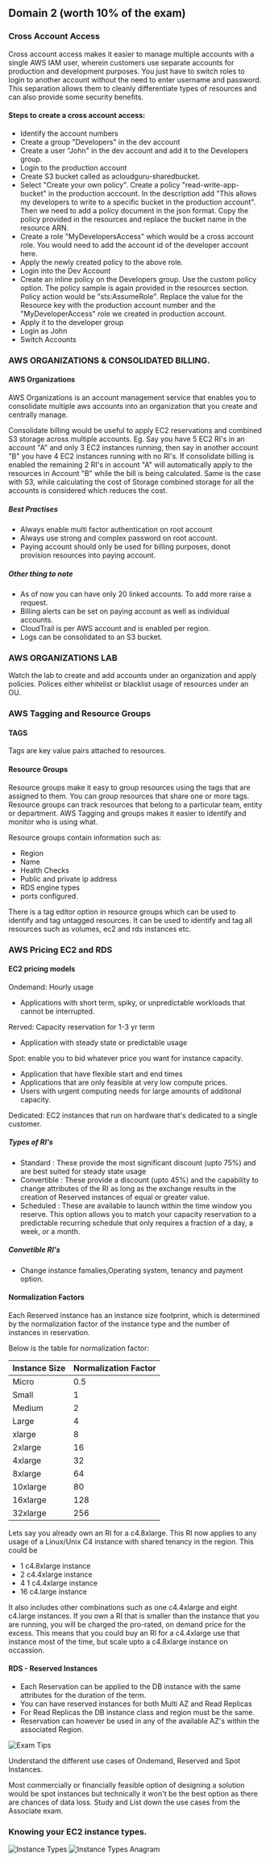 ## Domain 2 (worth 10% of the exam)

### Cross Account Access

Cross account access makes it easier to manage multiple accounts with a single AWS IAM user, wherein customers use separate accounts for production and development purposes. You just have to switch roles to login to another account without the need to enter username and password. This separation allows them to cleanly differentiate types of resources and can also provide some security benefits.

#### Steps to create a cross account access:
- Identify the account numbers
- Create a group "Developers" in the dev account
- Create a user "John" in the dev account and add it to the Developers group.
- Login to the production account
- Create S3 bucket called as acloudguru-sharedbucket.
- Select "Create your own policy". Create a policy "read-write-app-bucket" in the production acccount. In the description add "This allows my developers to write to a specific bucket in the production account". Then we need to add a policy document in the json format. Copy the policy provided in the resources and replace the bucket name in the resource ARN.
- Create a role "MyDevelopersAccess" which would be a cross account role. You would need to add the account id of the developer account here.
- Apply the newly created policy to the above role.
- Login into the Dev Account
- Create an inline policy on the Developers group. Use the custom policy option. The policy sample is again provided in the resources section. Policy action would be "sts:AssumeRole". Replace the value for the Resource key with the production account number and the "MyDeveloperAccess" role we created in production account.
- Apply it to the developer group
- Login as John
- Switch Accounts 

### AWS ORGANIZATIONS & CONSOLIDATED BILLING.

#### AWS Organizations
AWS Organizations is an account management service that enables you to consolidate multiple aws accounts into an organization that you create and centrally manage.

Consolidate billing would be useful to apply EC2 reservations and combined S3 storage across multiple accounts.
Eg. Say you have 5 EC2 RI's in an account "A" and only 3 EC2 instances running, then say in another account "B" you have 4 EC2 instances running with no RI's. If consolidate billing is enabled the remaining 2 RI's in account "A" will automatically apply to the resources in Account "B" while the bill is being calculated. Same is the case with S3, while calculating the cost of Storage combined storage for all the accounts is considered which reduces the cost.  

##### Best Practises
- Always enable multi factor authentication on root account
- Always use strong and complex password on root account.
- Paying account should only be used for billing purposes, donot provision resources into paying account.

##### Other thing to note
- As of now you can have only 20 linked accounts. To add more raise a request.
- Billing alerts can be set on paying account as well as individual accounts.
- CloudTrail is per AWS account and is enabled per region.
- Logs can be consolidated to an S3 bucket.

### AWS ORGANIZATIONS LAB

Watch the lab to create and add accounts under an organization and apply policies. Polices either whitelist or blacklist usage of resources under an OU.

### AWS Tagging and Resource Groups

#### TAGS
Tags are key value pairs attached to resources. 

#### Resource Groups

Resource groups make it easy to group resources using the tags that are assigned to them. You can group resources that share one or more tags. Resource groups can track resources that belong to a particular team, entity or department. AWS Tagging and groups makes it easier to identify and monitor who is using what.

Resource groups contain information such as:
- Region
- Name
- Health Checks
- Public and private ip address
- RDS engine types
- ports configured.

There is a tag editor option in resource groups which can be used to identify and tag untagged resources. It can be used to identify and tag all resources such as volumes, ec2 and rds instances etc.

### AWS Pricing EC2 and RDS

#### EC2 pricing models

Ondemand: Hourly usage
  - Applications with short term, spiky, or unpredictable workloads that cannot be interrupted.

Rerved: Capacity reservation for 1-3 yr term
  - Application with steady state or predictable usage

Spot: enable you to bid whatever price you want for instance capacity.
  - Application that have flexible start and end times
  - Applications that are only feasible at very low compute prices.
  - Users with urgent computing needs for large amounts of additonal capacity.

Dedicated: EC2 instances that run on hardware that's dedicated to a single customer.

##### Types of RI's

- Standard :
  These provide the most significant discount (upto 75%) and are best suited for steady state usage
- Convertible :
  These provide a discount (upto 45%) and the capability to change attributes of the RI as long as the exchange results in the creation of Reserved instances of equal or greater value.
- Scheduled :
  These are available to launch within the time window you reserve. This option allows you to match your capacity reservation to a predictable recurring schedule that only requires a fraction of a day, a week, or a month.

##### Convetible RI's
* Change instance famalies,Operating system, tenancy and payment option.

#### Normalization Factors

Each Reserved instance has an instance size footprint, which is determined by the normalization factor of the instance type and the number of instances in reservation. 

Below is the table for normalization factor:

|Instance Size |Normalization Factor|
|--------------|----------------------|
|Micro|0.5|
|Small|1|
|Medium|2|
|Large|4|
|xlarge|8|
|2xlarge|16|
|4xlarge|32|
|8xlarge|64|
|10xlarge|80|
|16xlarge|128|
|32xlarge|256|

Lets say you already own an RI for a c4.8xlarge. This RI now applies to any usage of a Linux/Unix C4 instance with shared tenancy in the region. This could be

* 1 c4.8xlarge instance
* 2 c4.4xlarge instance
* 4 1 c4.4xlarge instance
* 16 c4.large instance

It also includes other combinations such as one c4.4xlarge and eight c4.large instances.
If you own a RI that is smaller than the instance that you are running, you will be charged the pro-rated, on demand price for the excess. This means that you could buy an RI for a c4.4xlarge use that instance most of the time, but scale upto a c4.8xlarge instance on occassion.


#### RDS - Reserved Instances
* Each Reservation can be applied to the DB instance with the same attributes for the duration of the term.
* You can have reserved instances for both Multi AZ and Read Replicas
* For Read Replicas the DB instance class and region must be the same.
* Reservation can however be used in any of the available AZ's within the associated Region.

![Exam Tips](images/section-2-1.jpg)

Understand the different use cases of  Ondemand, Reserved and Spot Instances.

Most commercially or financially feasible option of designing a solution would be spot instances but technically it won't be the best option as there are chances of data loss. Study and List down the use cases from the Associate exam.

### Knowing your EC2 instance types.

![Instance Types](images/ec2-instance-types-revisited.jpg)
![Instance Types Anagram](images/ec2-doc-mg-gift-px.jpg)